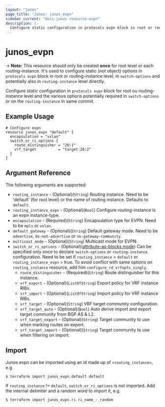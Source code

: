 ```yaml
---
layout: "junos"
page_title: "Junos: junos_evpn"
sidebar_current: "docs-junos-resource-evpn"
description: |-
  Configure static configuration in protocols evpn block in root or routing-instance level and options potentially required in switch-options or on routing-instance.
---
```


# junos_evpn

-> **Note:** This resource should only be created **once** for root level or each routing-instance. It's used to configure static (not object) options in `protocols evpn` block in root or routing-instance level, in `switch-options` and potentially also in `routing-instance` level directly.

Configure static configuration in `protocols evpn` block for root ou routing-instance level and the various options potentially required in `switch-options` or on the `routing-instance` in same commit.

## Example Usage

```hcl
# Configure evpn
resource junos_evpn "default" {
  encapsulation = "vxlan"
  switch_or_ri_options {
    route_distinguisher = "20:1"
    vrf_target          = "target:20:2"
  }
}
```

## Argument Reference

The following arguments are supported:

* `routing_instance` - (Optional)(`String`) Routing instance. Need to be 'default' (for root level) or the name of routing instance. Defaults to `default`.
* `routing_instance_evpn` - (Optional)(`Bool`) Configure routing-instance is an evpn instance-type.
* `encapsulation` - (Required)(`String`) Encapsulation type for EVPN. Need to be `mpls` or `vxlan`.
* `default_gateway` - (Optional)(`String`) Default gateway mode. Need to be `advertise`, `do-not-advertise` or `no-gateway-community`.
* `multicast_mode` - (Optional)(`String`) Multicast mode for EVPN.
* `switch_or_ri_options` - (Optional)([attribute-as-blocks mode](https://www.terraform.io/docs/configuration/attr-as-blocks.html)) Can be specified only once to declare `switch-options` or `routing-instance` configuration. Need to be set if `routing_instance` = `default` or `routing_instance_evpn` = true. To avoid conflict with same options on `routing_instance` resource, add him `configure_rd_vrfopts_singly`.
  * `route_distinguisher` - (Required)(`String`) Route distinguisher for this instance.
  * `vrf_export` - (Optional)(`ListOfString`) Export policy for VRF instance RIBs.
  * `vrf_import` - (Optional)(`ListOfString`) Import policy for VRF instance RIBs.
  * `vrf_target` - (Optional)(`String`) VRF target community configuration.
  * `vrf_target_auto` - (Optional)(`Bool`) Auto derive import and export target community from BGP AS & L2.
  * `vrf_target_export` - (Optional)(`String`) Target community to use when marking routes on export.
  * `vrf_target_import` - (Optional)(`String`) Target community to use when filtering on import.

## Import

Junos evpn can be imported using an id made up of `<routing_instance>`, e.g.

```shell
$ terraform import junos_evpn.default default
```

If `routing_instance` != `default`, `switch_or_ri_options` is not imported. Add the internal delimiter and a random word to import it, e.g.

```shell
$ terraform import junos_evpn.ri ri_name_-_random
```

